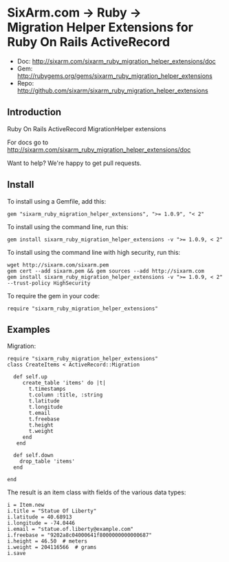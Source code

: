 # SixArm.com → Ruby → <br> Migration Helper Extensions for Ruby On Rails ActiveRecord

* Doc: <http://sixarm.com/sixarm_ruby_migration_helper_extensions/doc>
* Gem: <http://rubygems.org/gems/sixarm_ruby_migration_helper_extensions>
* Repo: <http://github.com/sixarm/sixarm_ruby_migration_helper_extensions>
<!--header-shut-->


## Introduction

Ruby On Rails ActiveRecord MigrationHelper extensions

For docs go to <http://sixarm.com/sixarm_ruby_migration_helper_extensions/doc>

Want to help? We're happy to get pull requests.


<!--install-opent-->

## Install

To install using a Gemfile, add this:

    gem "sixarm_ruby_migration_helper_extensions", ">= 1.0.9", "< 2"

To install using the command line, run this:

    gem install sixarm_ruby_migration_helper_extensions -v ">= 1.0.9, < 2"

To install using the command line with high security, run this:

    wget http://sixarm.com/sixarm.pem
    gem cert --add sixarm.pem && gem sources --add http://sixarm.com
    gem install sixarm_ruby_migration_helper_extensions -v ">= 1.0.9, < 2" --trust-policy HighSecurity

To require the gem in your code:

    require "sixarm_ruby_migration_helper_extensions"

<!--install-shut-->


## Examples

Migration:

    require "sixarm_ruby_migration_helper_extensions"
    class CreateItems < ActiveRecord::Migration

      def self.up
         create_table 'items' do |t|
           t.timestamps
           t.column :title, :string
           t.latitude
           t.longitude
           t.email
           t.freebase
           t.height
           t.weight
         end
       end

      def self.down
        drop_table 'items'
      end

    end

The result is an item class with fields of the various data types:

    i = Item.new
    i.title = "Statue Of Liberty"
    i.latitude = 40.68913
    i.longitude = -74.0446
    i.email = "statue.of.liberty@example.com"
    i.freebase = "9202a8c04000641f8000000000000687"
    i.height = 46.50  # meters
    i.weight = 204116566  # grams
    i.save
